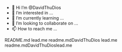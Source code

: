 - 👋 Hi I’m @DavidThuDios
- 👀 I’m interested in ...
- 🌱 I’m currently learning ...
- 💞️ I’m looking to collaborate on ...
- 📫 How to reach me ...

<!---
DavidThuDios/DavidThuDios is a ✨ special ✨ repository because its `README.md` (this file) appears on your GitHub profile.
You can click the Preview link to take a look at your changes.
--->
README.md
lead.me
readme.mdDavidThuDios
lead.me
readme.mdDavidThuDioslead.me
